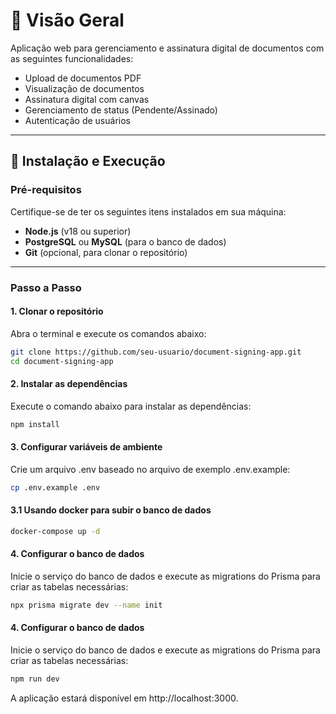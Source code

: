 # 📌 Visão Geral

Aplicação web para gerenciamento e assinatura digital de documentos com as seguintes funcionalidades:

- Upload de documentos PDF
- Visualização de documentos
- Assinatura digital com canvas
- Gerenciamento de status (Pendente/Assinado)
- Autenticação de usuários

---

## 🚀 Instalação e Execução

### Pré-requisitos

Certifique-se de ter os seguintes itens instalados em sua máquina:

- **Node.js** (v18 ou superior)
- **PostgreSQL** ou **MySQL** (para o banco de dados)
- **Git** (opcional, para clonar o repositório)

---

### Passo a Passo

#### 1. Clonar o repositório

Abra o terminal e execute os comandos abaixo:

```bash
git clone https://github.com/seu-usuario/document-signing-app.git
cd document-signing-app
```

#### 2. Instalar as dependências

Execute o comando abaixo para instalar as dependências:

```bash
npm install
```

#### 3. Configurar variáveis de ambiente

Crie um arquivo .env baseado no arquivo de exemplo .env.example:

```bash
cp .env.example .env
```

#### 3.1 Usando docker para subir o banco de dados

```bash
docker-compose up -d
```

#### 4. Configurar o banco de dados

Inicie o serviço do banco de dados e execute as migrations do Prisma para criar as tabelas necessárias:

```bash
npx prisma migrate dev --name init
```

#### 4. Configurar o banco de dados

Inicie o serviço do banco de dados e execute as migrations do Prisma para criar as tabelas necessárias:

```bash
npm run dev
```

A aplicação estará disponível em http://localhost:3000.
